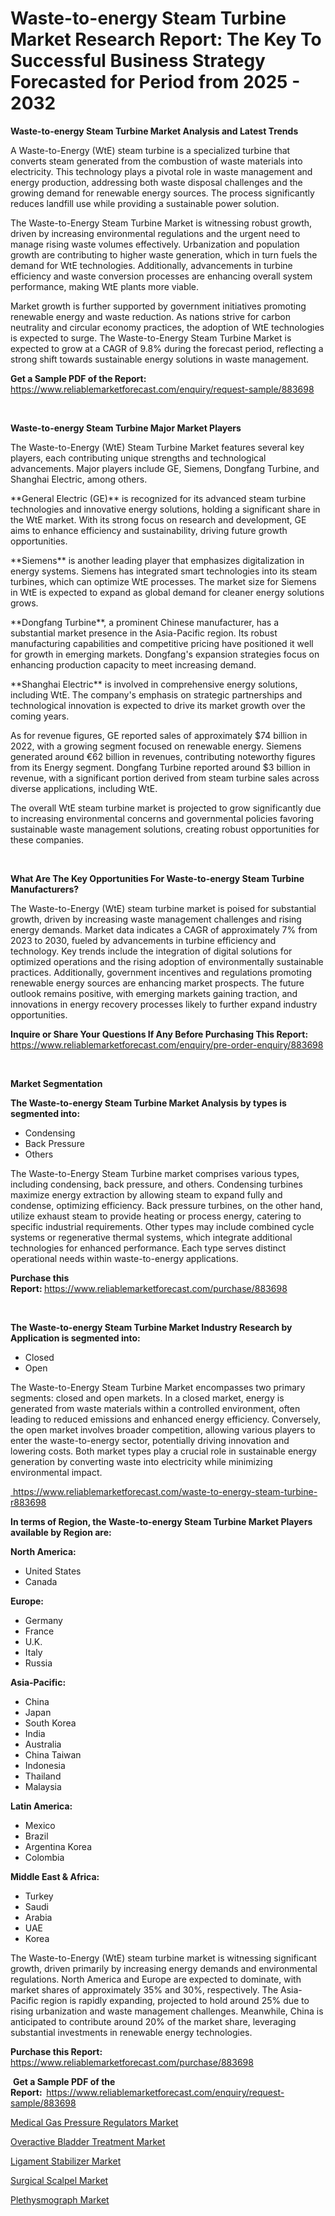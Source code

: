 <p><h1>Waste-to-energy Steam Turbine Market Research Report: The Key To Successful Business Strategy Forecasted for Period from 2025 - 2032</h1></p><p><strong>Waste-to-energy Steam Turbine Market Analysis and Latest Trends</strong></p>
<p><p>A Waste-to-Energy (WtE) steam turbine is a specialized turbine that converts steam generated from the combustion of waste materials into electricity. This technology plays a pivotal role in waste management and energy production, addressing both waste disposal challenges and the growing demand for renewable energy sources. The process significantly reduces landfill use while providing a sustainable power solution.</p><p>The Waste-to-Energy Steam Turbine Market is witnessing robust growth, driven by increasing environmental regulations and the urgent need to manage rising waste volumes effectively. Urbanization and population growth are contributing to higher waste generation, which in turn fuels the demand for WtE technologies. Additionally, advancements in turbine efficiency and waste conversion processes are enhancing overall system performance, making WtE plants more viable.</p><p>Market growth is further supported by government initiatives promoting renewable energy and waste reduction. As nations strive for carbon neutrality and circular economy practices, the adoption of WtE technologies is expected to surge. The Waste-to-Energy Steam Turbine Market is expected to grow at a CAGR of 9.8% during the forecast period, reflecting a strong shift towards sustainable energy solutions in waste management.</p></p>
<p><strong>Get a Sample PDF of the Report:&nbsp;</strong> <a href="https://www.reliablemarketforecast.com/enquiry/request-sample/883698?utm_campaign=3094&utm_medium=2&utm_source=Github&utm_content=ia&utm_term=11042025&utm_id=waste-to-energy-steam-turbine">https://www.reliablemarketforecast.com/enquiry/request-sample/883698</a></p>
<p>&nbsp;</p>
<p><strong>Waste-to-energy Steam Turbine Major Market Players</strong></p>
<p><p>The Waste-to-Energy (WtE) Steam Turbine Market features several key players, each contributing unique strengths and technological advancements. Major players include GE, Siemens, Dongfang Turbine, and Shanghai Electric, among others. </p><p>**General Electric (GE)** is recognized for its advanced steam turbine technologies and innovative energy solutions, holding a significant share in the WtE market. With its strong focus on research and development, GE aims to enhance efficiency and sustainability, driving future growth opportunities.</p><p>**Siemens** is another leading player that emphasizes digitalization in energy systems. Siemens has integrated smart technologies into its steam turbines, which can optimize WtE processes. The market size for Siemens in WtE is expected to expand as global demand for cleaner energy solutions grows.</p><p>**Dongfang Turbine**, a prominent Chinese manufacturer, has a substantial market presence in the Asia-Pacific region. Its robust manufacturing capabilities and competitive pricing have positioned it well for growth in emerging markets. Dongfang's expansion strategies focus on enhancing production capacity to meet increasing demand.</p><p>**Shanghai Electric** is involved in comprehensive energy solutions, including WtE. The company's emphasis on strategic partnerships and technological innovation is expected to drive its market growth over the coming years.</p><p>As for revenue figures, GE reported sales of approximately $74 billion in 2022, with a growing segment focused on renewable energy. Siemens generated around €62 billion in revenues, contributing noteworthy figures from its Energy segment. Dongfang Turbine reported around $3 billion in revenue, with a significant portion derived from steam turbine sales across diverse applications, including WtE.</p><p>The overall WtE steam turbine market is projected to grow significantly due to increasing environmental concerns and governmental policies favoring sustainable waste management solutions, creating robust opportunities for these companies.</p></p>
<p>&nbsp;</p>
<p><strong>What Are The Key Opportunities For Waste-to-energy Steam Turbine Manufacturers?</strong></p>
<p><p>The Waste-to-Energy (WtE) steam turbine market is poised for substantial growth, driven by increasing waste management challenges and rising energy demands. Market data indicates a CAGR of approximately 7% from 2023 to 2030, fueled by advancements in turbine efficiency and technology. Key trends include the integration of digital solutions for optimized operations and the rising adoption of environmentally sustainable practices. Additionally, government incentives and regulations promoting renewable energy sources are enhancing market prospects. The future outlook remains positive, with emerging markets gaining traction, and innovations in energy recovery processes likely to further expand industry opportunities.</p></p>
<p><strong>Inquire or Share Your Questions If Any Before Purchasing This Report:</strong> <a href="https://www.reliablemarketforecast.com/enquiry/pre-order-enquiry/883698?utm_campaign=3094&utm_medium=2&utm_source=Github&utm_content=ia&utm_term=11042025&utm_id=waste-to-energy-steam-turbine">https://www.reliablemarketforecast.com/enquiry/pre-order-enquiry/883698</a></p>
<p>&nbsp;</p>
<p><strong>Market Segmentation</strong></p>
<p><strong>The Waste-to-energy Steam Turbine Market Analysis by types is segmented into:</strong></p>
<p><ul><li>Condensing</li><li>Back Pressure</li><li>Others</li></ul></p>
<p><p>The Waste-to-Energy Steam Turbine market comprises various types, including condensing, back pressure, and others. Condensing turbines maximize energy extraction by allowing steam to expand fully and condense, optimizing efficiency. Back pressure turbines, on the other hand, utilize exhaust steam to provide heating or process energy, catering to specific industrial requirements. Other types may include combined cycle systems or regenerative thermal systems, which integrate additional technologies for enhanced performance. Each type serves distinct operational needs within waste-to-energy applications.</p></p>
<p><strong>Purchase this Report:&nbsp;</strong><a href="https://www.reliablemarketforecast.com/purchase/883698?utm_campaign=3094&utm_medium=2&utm_source=Github&utm_content=ia&utm_term=11042025&utm_id=waste-to-energy-steam-turbine">https://www.reliablemarketforecast.com/purchase/883698</a></p>
<p>&nbsp;</p>
<p><strong>The Waste-to-energy Steam Turbine Market Industry Research by Application is segmented into:</strong></p>
<p><ul><li>Closed</li><li>Open</li></ul></p>
<p><p>The Waste-to-Energy Steam Turbine Market encompasses two primary segments: closed and open markets. In a closed market, energy is generated from waste materials within a controlled environment, often leading to reduced emissions and enhanced energy efficiency. Conversely, the open market involves broader competition, allowing various players to enter the waste-to-energy sector, potentially driving innovation and lowering costs. Both market types play a crucial role in sustainable energy generation by converting waste into electricity while minimizing environmental impact.</p></p>
<p><a href="https://www.reliablemarketforecast.com/waste-to-energy-steam-turbine-r883698?utm_campaign=3094&utm_medium=2&utm_source=Github&utm_content=ia&utm_term=11042025&utm_id=waste-to-energy-steam-turbine">&nbsp;https://www.reliablemarketforecast.com/waste-to-energy-steam-turbine-r883698</a></p>
<p><strong>In terms of Region, the Waste-to-energy Steam Turbine Market Players available by Region are:</strong></p>
<p>
    <p> <strong> North America: </strong>
        <ul>
            <li>United States</li>
            <li>Canada</li>
        </ul>
        </p> 
    <p> <strong> Europe: </strong>
        <ul>
            <li>Germany</li>
            <li>France</li>
            <li>U.K.</li>
            <li>Italy</li>
            <li>Russia</li>
        </ul>
        </p> 
    <p> <strong> Asia-Pacific: </strong>
        <ul>
            <li>China</li>
            <li>Japan</li>
            <li>South Korea</li>
            <li>India</li>
            <li>Australia</li>
            <li>China Taiwan</li>
            <li>Indonesia</li>
            <li>Thailand</li>
            <li>Malaysia</li>
        </ul>
        </p> 
    <p> <strong> Latin America: </strong>
        <ul>
            <li>Mexico</li>
            <li>Brazil</li>
            <li>Argentina Korea</li>
            <li>Colombia</li>
        </ul>
        </p> 
    <p> <strong> Middle East & Africa: </strong>
        <ul>
            <li>Turkey</li>
            <li>Saudi</li>
            <li>Arabia</li>
            <li>UAE</li>
            <li>Korea</li>
        </ul>
    </p>
    </p>
<p><p>The Waste-to-Energy (WtE) steam turbine market is witnessing significant growth, driven primarily by increasing energy demands and environmental regulations. North America and Europe are expected to dominate, with market shares of approximately 35% and 30%, respectively. The Asia-Pacific region is rapidly expanding, projected to hold around 25% due to rising urbanization and waste management challenges. Meanwhile, China is anticipated to contribute around 20% of the market share, leveraging substantial investments in renewable energy technologies.</p></p>
<p><strong>Purchase this Report: </strong><a href="https://www.reliablemarketforecast.com/purchase/883698?utm_campaign=3094&utm_medium=2&utm_source=Github&utm_content=ia&utm_term=11042025&utm_id=waste-to-energy-steam-turbine">https://www.reliablemarketforecast.com/purchase/883698</a></p>
<p>&nbsp;<strong>Get a Sample PDF of the Report:&nbsp;&nbsp;</strong><a href="https://www.reliablemarketforecast.com/enquiry/request-sample/883698?utm_campaign=3094&utm_medium=2&utm_source=Github&utm_content=ia&utm_term=11042025&utm_id=waste-to-energy-steam-turbine">https://www.reliablemarketforecast.com/enquiry/request-sample/883698</a></p>
<p><strong></strong></p>
<p><p><a href="https://www.linkedin.com/pulse/future-growth-trends-medical-gas-pressure-regulators-market-hjpmf?utm_campaign=3094&utm_medium=2&utm_source=Github&utm_content=ia&utm_term=11042025&utm_id=waste-to-energy-steam-turbine">Medical Gas Pressure Regulators Market</a></p><p><a href="https://www.linkedin.com/pulse/key-trends-driving-overactive-bladder-treatment-market-growth-nwlbc?utm_campaign=3094&utm_medium=2&utm_source=Github&utm_content=ia&utm_term=11042025&utm_id=waste-to-energy-steam-turbine">Overactive Bladder Treatment Market</a></p><p><a href="https://www.linkedin.com/pulse/ligament-stabilizer-market-report-historical-trends-future-projections-qndmc?utm_campaign=3094&utm_medium=2&utm_source=Github&utm_content=ia&utm_term=11042025&utm_id=waste-to-energy-steam-turbine">Ligament Stabilizer Market</a></p><p><a href="https://www.linkedin.com/pulse/evaluating-impact-latest-trends-surgical-scalpel-market-4u5jf?utm_campaign=3094&utm_medium=2&utm_source=Github&utm_content=ia&utm_term=11042025&utm_id=waste-to-energy-steam-turbine">Surgical Scalpel Market</a></p><p><a href="https://www.linkedin.com/pulse/size-dynamics-expected-growth-plethysmograph-market-from-pv8vf?utm_campaign=3094&utm_medium=2&utm_source=Github&utm_content=ia&utm_term=11042025&utm_id=waste-to-energy-steam-turbine">Plethysmograph Market</a></p></p>
